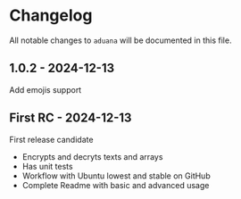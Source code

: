 # Changelog

All notable changes to `aduana` will be documented in this file.

## 1.0.2 - 2024-12-13

Add emojis support

## First RC - 2024-12-13

First release candidate

- Encrypts and decryts texts and arrays
- Has unit tests
- Workflow with Ubuntu lowest and stable on GitHub
- Complete Readme with basic and advanced usage
